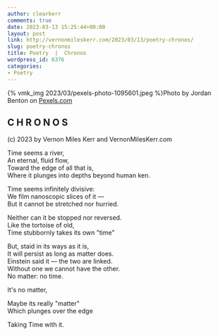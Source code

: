 ```yaml
---
author: clearkerr
comments: true
date: 2023-03-13 15:25:44+00:00
layout: post
link: http://vernonmileskerr.com/2023/03/13/poetry-chronos/
slug: poetry-chronos
title: Poetry  |  Chronos
wordpress_id: 6376
categories:
- Poetry
---
```



{% vmk_img 2023/03/pexels-photo-1095601.jpeg %}Photo by Jordan Benton on [Pexels.com](https://www.pexels.com/photo/shallow-focus-of-clear-hourglass-1095601/)





## C H R O N O S







(c) 2023 by Vernon Miles Kerr and VernonMilesKerr.com







Time seems a river,  
An eternal, fluid flow,  
Toward the edge of all that is,  
Where it plunges into depths beyond human ken.







Time seems infinitely divisive:  
We film nanoscopic slices of it —  
But it cannot be stretched nor hurried.







Neither can it be stopped nor reversed.  
Like the tortoise of old,  
Time stubbornly takes its own "time"  








But, staid in its ways as it is,  
It will persist as long as matter does.  
Einstein said it — the two are linked.  
Without one we cannot have the other.  
No matter: no time.







It's no matter, 







Maybe its really "matter"  
Which plunges over the edge 







Taking Time with it.



